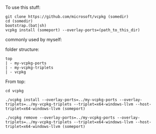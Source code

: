 To use this stuff:

```
git clone https://github.com/microsoft/vcpkg (somedir)
cd (somedir)
bootstrap.(bat|sh)
vcpkg install (someport) --overlay-ports=(path_to_this_dir)
```

commonly used by myself:

folder structure:  
```
top  
| - my-vcpkg-ports  
| - my-vcpkg-triplets  
| - vcpkg  
```
From top:  
```
cd vcpkg

./vcpkg install --overlay-ports=../my-vcpkg-ports --overlay-triplets=../my-vcpkg-triplets --triplet=x64-windows-llvm --host-triplet=x64-windows-llvm (someport) 

./vcpkg remove --overlay-ports=../my-vcpkg-ports --overlay-triplets=../my-vcpkg-triplets --triplet=x64-windows-llvm --host-triplet=x64-windows-llvm (someport)
```

